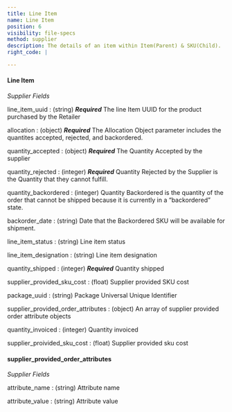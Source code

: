 ```yaml
---
title: Line Item
name: Line Item
position: 6
visibility: file-specs
method: supplier
description: The details of an item within Item(Parent) & SKU(Child).
right_code: |

---
```


#### Line Item
_Supplier Fields_

line_item_uuid
: (string) ***Required*** The line Item UUID for the product purchased by the Retailer

allocation
: (object) ***Required*** The Allocation Object parameter includes the quantites accepted, rejected, and backordered.

quantity_accepted
: (object) ***Required*** The Quantity Accepted by the supplier

quantity_rejected
: (integer) ***Required*** Quantity Rejected by the Supplier is the Quantity that they cannot fulfill.

quantity_backordered
: (integer) Quantity Backordered is the quantity of the order that cannot be shipped because it is currently in a “backordered” state.

backorder_date
: (string) Date that the Backordered SKU will be available for shipment.

line_item_status
: (string) Line item status

line_item_designation
: (string) Line item designation

quantity_shipped
: (integer) ***Required*** Quantity shipped

supplier_provided_sku_cost
: (float) Supplier provided SKU cost

package_uuid
: (string) Package Universal Unique Identifier

supplier_provided_order_attributes
: (object) An array of supplier provided order attribute objects

quantity_invoiced
: (integer) Quantity invoiced

supplier_proivided_sku_cost
: (float) Supplier provided sku cost

#### supplier_provided_order_attributes
_Supplier Fields_

attribute_name
: (string) Attribute name

attribute_value
: (string) Attribute value